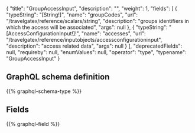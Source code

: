 {
  "title": "GroupAccessInput",
  "description": "",
  "weight": 1,
  "fields": [
    {
      "typeString": "[String!]",
      "name": "groupCodes",
      "url": "/travelgatex/reference/scalars/string",
      "description": "groups identifiers in which the access will be associated",
      "args": null
    },
    {
      "typeString": "[AccessConfigurationInput!]!",
      "name": "accesses",
      "url": "/travelgatex/reference/inputobjects/accessconfigurationinput",
      "description": "access related data",
      "args": null
    }
  ],
  "deprecatedFields": null,
  "requireby": null,
  "enumValues": null,
  "operator": "type",
  "typename": "GroupAccessInput"
}
## GraphQL schema definition

{{% graphql-schema-type %}}

## Fields

{{% graphql-field %}}
